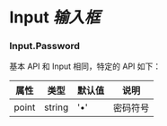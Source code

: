 # Input *输入框*

<example />

<apis />

### Input.Password

基本 API 和 Input 相同，特定的 API 如下：

| 属性 | 类型 | 默认值 | 说明 |
| --- | --- | --- | --- |
| point | string | '•' | 密码符号 |
